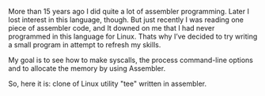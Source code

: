 More than 15 years ago I did quite a lot of assembler programming. Later I lost interest in this language, though. But just recently I was reading one piece of assembler code, and It downed on me that I had never programmed in this language for Linux. Thats why I’ve decided to try writing a small program in attempt to refresh my skills. 

My goal is to see how to make syscalls, the process command-line options and to allocate the memory by using Assembler.

So, here it is: clone of Linux utility "tee" written in assembler.